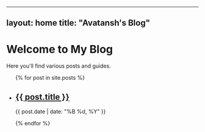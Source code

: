 
---
layout: home
title: "Avatansh's Blog"
---

# Welcome to My Blog

Here you'll find various posts and guides.

<ul>
  {% for post in site.posts %}
    <li>
      <h2><a href="{{ post.url }}">{{ post.title }}</a></h2>
      <p>{{ post.date | date: "%B %d, %Y" }}</p>
    </li>
  {% endfor %}
</ul>
